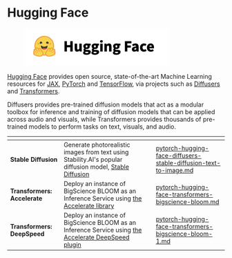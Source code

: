 # Hugging Face

<figure><img src="../../../../../.gitbook/assets/image (42) (1).png" alt="The Hugging Face logo"><figcaption></figcaption></figure>

[Hugging Face](https://huggingface.co/) provides open source, state-of-the-art Machine Learning resources for [JAX](broken-reference), [PyTorch](../) and [TensorFlow](../../tensorflow/), via projects such as [Diffusers](https://github.com/huggingface/diffusers) and [Transformers](https://github.com/huggingface/transformers).

Diffusers provides pre-trained diffusion models that act as a modular toolbox for inference and training of diffusion models that can be applied across audio and visuals, while Transformers provides thousands of pre-trained models to perform tasks on text, visuals, and audio.

<table data-view="cards"><thead><tr><th></th><th></th><th></th><th data-hidden data-card-target data-type="content-ref"></th></tr></thead><tbody><tr><td><strong>Stable Diffusion</strong></td><td>Generate photorealistic images from text using Stability.AI's popular diffusion model, <a href="https://huggingface.co/docs/diffusers/stable_diffusion">Stable Diffusion</a></td><td></td><td><a href="pytorch-hugging-face-diffusers-stable-diffusion-text-to-image.md">pytorch-hugging-face-diffusers-stable-diffusion-text-to-image.md</a></td></tr><tr><td><strong>Transformers: Accelerate</strong></td><td>Deploy an instance of BigScience BLOOM as an Inference Service using <a href="https://huggingface.co/docs/accelerate/index">the Accelerate library</a></td><td></td><td><a href="pytorch-hugging-face-transformers-bigscience-bloom.md">pytorch-hugging-face-transformers-bigscience-bloom.md</a></td></tr><tr><td><strong>Transformers: DeepSpeed</strong></td><td>Deploy an instance of BigScience BLOOM as an Inference Service using <a href="https://huggingface.co/docs/accelerate/v0.16.0/en/usage_guides/deepspeed#deepspeed">the Accelerate DeepSpeed plugin</a></td><td></td><td><a href="pytorch-hugging-face-transformers-bigscience-bloom-1.md">pytorch-hugging-face-transformers-bigscience-bloom-1.md</a></td></tr></tbody></table>
